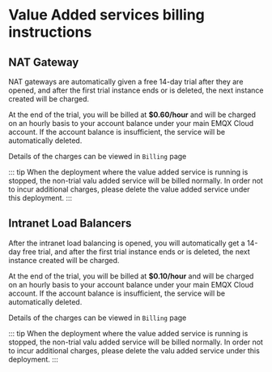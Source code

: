 # Value Added services billing instructions

## NAT Gateway
NAT gateways are automatically given a free 14-day trial after they are opened, and after the first trial instance ends or is deleted, the next instance created will be charged.

At the end of the trial, you will be billed at **$0.60/hour** and will be charged on an hourly basis to your account balance under your main EMQX Cloud account. If the account balance is insufficient, the service will be automatically deleted.

Details of the charges can be viewed in `Billing` page

::: tip
When the deployment where the value added service is running is stopped, the non-trial valu added service will be billed normally. In order not to incur additional charges, please delete the value added service under this deployment.
:::


## Intranet Load Balancers
After the intranet load balancing is opened, you will automatically get a 14-day free trial, and after the first trial instance ends or is deleted, the next instance created will be charged.

At the end of the trial, you will be billed at **$0.10/hour** and will be charged on an hourly basis to your account balance under your main EMQX Cloud account. If the account balance is insufficient, the service will be automatically deleted.

Details of the charges can be viewed in `Billing` page

::: tip
When the deployment where the value added service is running is stopped, the non-trial valu added service will be billed normally. In order not to incur additional charges, please delete the valu added service under this deployment.
:::
